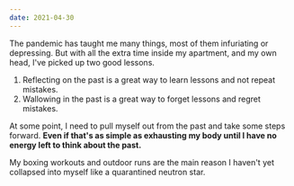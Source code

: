 ```yaml
---
date: 2021-04-30
---
```


The pandemic has taught me many things, most of them infuriating or depressing. But with all the extra time inside my apartment, and my own head, I've picked up two good lessons.

1. Reflecting on the past is a great way to learn lessons and not repeat mistakes.
2. Wallowing in the past is a great way to forget lessons and regret mistakes.

At some point, I need to pull myself out from the past and take some steps forward. **Even if that's as simple as exhausting my body until I have no energy left to think about the past.**

My boxing workouts and outdoor runs are the main reason I haven't yet collapsed into myself like a quarantined neutron star.
